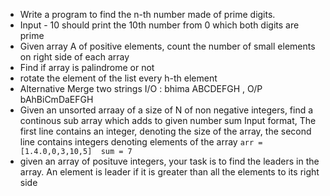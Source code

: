 - Write a program to find the n-th number made of prime digits.
- Input - 10 should print the 10th number from 0 which both digits are prime
- Given array A of positive elements, count the number of small elements on right side of each array
- Find if array is palindrome or not
- rotate the element of the list every h-th element
- Alternative Merge two strings I/O : bhima ABCDEFGH , O/P bAhBiCmDaEFGH
- Given an unsorted arraay of a size of N of non negative integers,
  find a continous sub array which adds to given number sum
  Input format, The first line contains an integer, denoting the size of the array, the second line contains integers denoting elements of the array
  `arr = [1.4.0,0,3,10,5]  sum = 7 `
- given an array of posituve integers, your task is to find the leaders in the array. An element is leader if it is greater than all the elements to its right side
